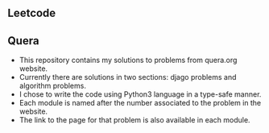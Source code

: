 Leetcode
----------


Quera
---------------

* This repository contains my solutions to problems from quera.org website.
* Currently there are solutions in two sections: djago problems and algorithm
  problems.
* I chose to write the code using Python3 language in a type-safe manner.
* Each module is named after the number associated to the problem in the
  website.
* The link to the page for that problem is also available in each module.
